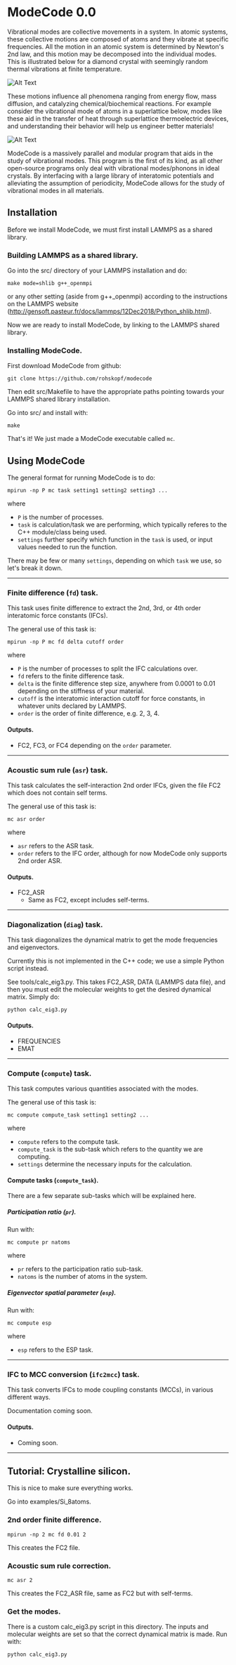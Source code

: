 # ModeCode 0.0

Vibrational modes are collective movements in a system. In atomic systems, these collective motions are composed of atoms and they vibrate at specific frequencies. All the motion in an atomic system is determined by Newton's 2nd law, and this motion may be decomposed into the individual modes. This is illustrated below for a diamond crystal with seemingly random thermal vibrations at finite temperature.

![Alt Text](https://github.com/rohskopf/modecode/blob/main/mode_decomposition.gif)

These motions influence all phenomena ranging from energy flow, mass diffusion, and catalyzing chemical/biochemical reactions. For example consider the vibrational mode of atoms in a superlattice below, modes like these aid in the transfer of heat through superlattice thermoelectric devices, and understanding their behavior will help us engineer better materials!

![Alt Text](https://github.com/rohskopf/modecode/blob/main/extended_mode.gif)

ModeCode is a massively parallel and modular program that aids in the study of vibrational modes. This program is the first of its kind, as all other open-source programs only deal with vibrational modes/phonons in ideal crystals. By interfacing with a large library of interatomic potentials and alleviating the assumption of periodicity, ModeCode allows for the study of vibrational modes in all materials. 

## Installation

Before we install ModeCode, we must first install LAMMPS as a shared library.

### Building LAMMPS as a shared library.

Go into the src/ directory of your LAMMPS installation and do:

    make mode=shlib g++_openmpi

or any other setting (aside from g++_openmpi) according to the instructions on the LAMMPS website 
(http://gensoft.pasteur.fr/docs/lammps/12Dec2018/Python_shlib.html).

Now we are ready to install ModeCode, by linking to the LAMMPS shared library.

### Installing ModeCode.

First download ModeCode from github:

    git clone https://github.com/rohskopf/modecode

Then edit src/Makefile to have the appropriate paths pointing towards your LAMMPS shared library
installation.

Go into src/ and install with:

    make

That's it! We just made a ModeCode executable called `mc`.

## Using ModeCode

The general format for running ModeCode is to do:

    mpirun -np P mc task setting1 setting2 setting3 ...

where 

- `P` is the number of processes.
- `task` is calculation/task we are performing, which typically
referes to the C++ module/class being used. 
- `settings` further specify which function in the 
`task` is used, or input values needed to run the function.

There may be few or many `settings`, depending on which `task` we use, so let's break it down.

***

### Finite difference (`fd`) task.

This task uses finite difference to extract the 2nd, 3rd, or 4th order interatomic force constants
(IFCs). 

The general use of this task is:

    mpirun -np P mc fd delta cutoff order

where 

- `P` is the number of processes to split the IFC calculations over.
- `fd` refers to the finite difference task.
- `delta` is the finite difference step size, anywhere from 0.0001 to 0.01 depending on the 
  stiffness of your material. 
- `cutoff` is the interatomic interaction cutoff for force constants, in whatever units declared by
  LAMMPS.
- `order` is the order of finite difference, e.g. 2, 3, 4.

#### Outputs.

- FC2, FC3, or FC4 depending on the `order` parameter.

***

### Acoustic sum rule (`asr`) task.

This task calculates the self-interaction 2nd order IFCs, given the file FC2 which does not contain
self terms. 

The general use of this task is:

    mc asr order

where 

- `asr` refers to the ASR task.
- `order` refers to the IFC order, although for now ModeCode only supports 2nd order ASR.

#### Outputs.

- FC2_ASR
  - Same as FC2, except includes self-terms.

***

### Diagonalization (`diag`) task.

This task diagonalizes the dynamical matrix to get the mode frequencies and eigenvectors.

Currently this is not implemented in the C++ code; we use a simple Python script instead. 

See tools/calc_eig3.py.
This takes FC2_ASR, DATA (LAMMPS data file), and then you must edit the molecular weights to 
get the desired dynamical matrix. Simply do:

    python calc_eig3.py

#### Outputs.

- FREQUENCIES
- EMAT

***

### Compute (`compute`) task.

This task computes various quantities associated with the modes. 

The general use of this task is:

    mc compute compute_task setting1 setting2 ...

where
- `compute` refers to the compute task.
- `compute_task` is the sub-task which refers to the quantity we are computing.
- `settings` determine the necessary inputs for the calculation.

#### Compute tasks (`compute_task`).

There are a few separate sub-tasks which will be explained here.

##### Participation ratio (`pr`).

Run with:

    mc compute pr natoms

where
- `pr` refers to the participation ratio sub-task.
- `natoms` is the number of atoms in the system.

##### Eigenvector spatial parameter (`esp`).

Run with:

    mc compute esp

where
- `esp` refers to the ESP task.


***

### IFC to MCC conversion (`ifc2mcc`) task.

This task converts IFCs to mode coupling constants (MCCs), in various different ways.

Documentation coming soon.

#### Outputs.

- Coming soon.

***

## Tutorial: Crystalline silicon.

This is nice to make sure everything works.

Go into examples/Si_8atoms.

### 2nd order finite difference.

    mpirun -np 2 mc fd 0.01 2

This creates the FC2 file.

### Acoustic sum rule correction.

    mc asr 2

This creates the FC2_ASR file, same as FC2 but with self-terms. 

### Get the modes.

There is a custom calc_eig3.py script in this directory. The inputs and molecular weights are
set so that the correct dynamical matrix is made. Run with:

    python calc_eig3.py
